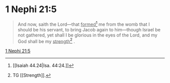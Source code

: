 # 1 Nephi 21:5

> And now, saith the Lord—that <u>formed</u>[^a] me from the womb that I should be his servant, to bring Jacob again to him—though Israel be not gathered, yet shall I be glorious in the eyes of the Lord, and my God shall be my <u>strength</u>[^b] .

[1 Nephi 21:5](https://www.churchofjesuschrist.org/study/scriptures/bofm/1-ne/21?lang=eng&id=p5#p5)


[^a]: [[Isaiah 44.24|Isa. 44:24.]]
[^b]: TG [[Strength]].

